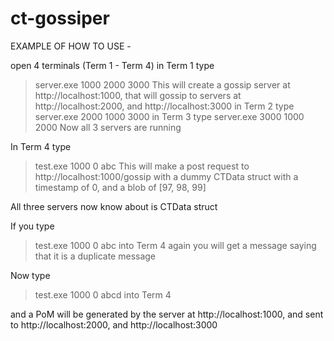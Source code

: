 # ct-gossiper

EXAMPLE OF HOW TO USE -

open 4 terminals (Term 1 - Term 4)
in Term 1 type
  > server.exe 1000 2000 3000 
This will create a gossip server at http://localhost:1000, that will gossip to servers at http://localhost:2000, and http://localhost:3000
in Term 2 type
  > server.exe 2000 1000 3000 
in Term 3 type
  > server.exe 3000 1000 2000 
Now all 3 servers are running

In Term 4 type
  > test.exe 1000 0 abc
This will make a post request to http://localhost:1000/gossip with a dummy CTData struct with a timestamp of 0, and a blob of [97, 98, 99]

All three servers now know about is CTData struct

If you type
  > test.exe 1000 0 abc
into Term 4 again you will get a message saying that it is a duplicate message

Now type 
  > test.exe 1000 0 abcd
into Term 4

and a PoM will be generated by the server at http://localhost:1000, and sent to http://localhost:2000, and http://localhost:3000
